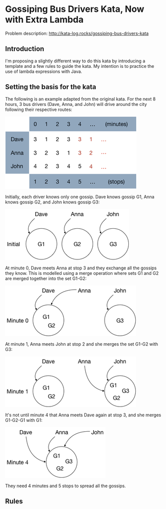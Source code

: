 # Gossiping Bus Drivers Kata, Now with Extra Lambda

Problem description: http://kata-log.rocks/gossiping-bus-drivers-kata

## Introduction

I'm proposing a slightly different way to do this kata by introducing a template and a few rules to guide the kata. My intention is to practice the use of lambda expressions with Java.

## Setting the basis for the kata

The following is an example adapted from the original kata. For the next 8 hours, 3 bus drivers (Dave, Anna, and John) will drive around the city following their respective routes:

![Example 1](https://raw.githubusercontent.com/etorres/gossiping-bus-drivers-kata/master/images/Image1.png "Example 1")

Initially, each driver knows only one gossip. Dave knows gossip G1, Anna knows gossip G2, and John knows gossip G3:

![Initial stage](https://raw.githubusercontent.com/etorres/gossiping-bus-drivers-kata/master/images/Image2.png "Initial stage")

At minute 0, Dave meets Anna at stop 3 and they exchange all the gossips they know. This is modelled using a merge operation where sets G1 and G2 are merged together into the set G1-G2: 

![Minute 0](https://raw.githubusercontent.com/etorres/gossiping-bus-drivers-kata/master/images/Image3.png "Minute 0")

At minute 1, Anna meets John at stop 2 and she merges the set G1-G2 with G3:

![Minute 1](https://raw.githubusercontent.com/etorres/gossiping-bus-drivers-kata/master/images/Image4.png "Minute 1")

It's not until minute 4 that Anna meets Dave again at stop 3, and she merges G1-G2-G1 with G1:

![Minute 4](https://raw.githubusercontent.com/etorres/gossiping-bus-drivers-kata/master/images/Image5.png "Minute 4")

They need 4 minutes and 5 stops to spread all the gossips.

## Rules


